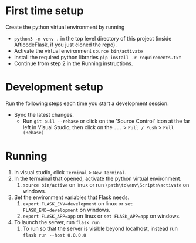 # First time setup
Create the python virtual environment by running
* `python3 -m venv .` in the top level directory of this project (inside AfticodeFlask, if you just cloned the repo).
* Activate the virtual environment `source bin/activate`
* Install the required python libraries `pip install -r requirements.txt`
* Continue from step 2 in the Running instructions.

# Development setup
Run the following steps each time you start a development session.
* Sync the latest changes.
  * Run `git pull --rebase` or click on the 'Source Control' icon at the far left in Visual Studio, then click on the `...` > `Pull / Push` > `Pull (Rebase)`

# Running
1. In visual studio, click `Terminal` > `New Terminal`.
2. In the termainal that opened, activate the python virtual environment. 
    1. `source bin/active` on linux or run `\path\to\env\Scripts\activate` on windows.
3. Set the environment variables that Flask needs.
    1. `export FLASK_ENV=development` on linux or  `set FLASK_END=development` on windows.
    2. `export FLASK_APP=app` on linux or `set FLASK_APP=app` on windows.
4. To launch the server, run `flask run`
    1. To run so that the server is visible beyond localhost, instead run `flask run --host 0.0.0.0`
